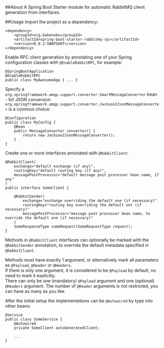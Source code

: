 ##About
A Spring Boot Starter module for automatic RabbitMQ client generation from interfaces.

##Usage
Import the project as a dependency:
```
<dependency>
    <groupId>org.bakeneko</groupId>
    <artifactId>spring-boot-starter-rabbitmq-rpc</artifactId>
    <version>0.0.2-SNAPSHOT</version>
</dependency>
```
Enable RPC client generation by annotating one of your Spring configuration classes with `@EnableRabbitRPC`, for example:
```
@SpringBootApplication
@EnableRabbitRPC
public class MyAwesomeApp { ... }
```
Specify a `org.springframework.amqp.support.converter.SmartMessageConverter` bean  - fof JSON conversion `org.springframework.amqp.support.converter.Jackson2JsonMessageConverter` is a common choice:  
```
@Configuration
public class MyConfig {
    @Bean
    public MessageConverter converter() {
        return new Jackson2JsonMessageConverter();
    }
}
```  
Create one or more interfaces annotated with `@RabbitClient`:
```
@RabbitClient(
    exchange="default exchange (if any)",
    routingKey="default routing key (if any)",
    messagePostProcessor="default message post processor bean name, if any"
)
public interface SomeClient {

    @RabbitSender(
        exchange="exchange overriding the default one (if necessary)"
        routingKey="routing key overriding the default ont (if necessary)"
        messagePostProcessor="message post processor bean name, to override the default one (if necessary)"
    )
    SomeResponseType someRequest(SomeRequestType request);
}
```
Methods in `@RabbitClient` interfaces can optionally be marked with the `@RabbitSender` annotation, to override the default metadata specified in `@RabbitClient`.  
  
Methods must have exactly 1 argument, or alternatively mark all parameters as `@Payload`, `@Header` or `@Headers`.  
If there is only one argument, it is considered to be `@Payload` by default, no need to mark it explicitly.  
There can only be one (mandatory) `@Payload` argument and one (optional) `@Headers` argument. The number of `@Header` arguments is not restricted, you can have as many as you like.
  
After the initial setup the implementations can be `@Autowired` by type into other beans:
```
@Service
public class SomeService {
    @Autowired
    private SomeClient autoGeneratedClient;
    
    ...
}
```